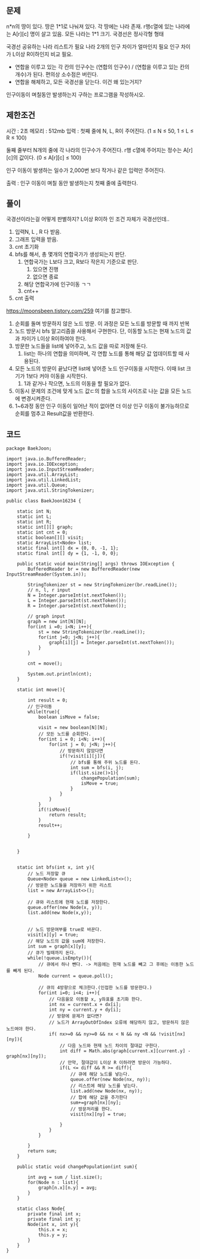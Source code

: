 ## 문제
n\*n의 땅이 있다.
땅은 1\*1로 나눠져 있다.
각 땅에는 나라 존재. r행c열에 있는 나라에는 A\[r]\[c] 명이 살고 있음.
모든 나라는 1\*1 크기. 국경선은 정사각형 형태

국경선 공유하는 나라 리스트가 필요
나라 2개의 인구 차이가 얼마인지 필요
인구 차이가 L이상 R이하인지 비교 필요.

- 연합을 이루고 있는 각 칸의 인구수는 (연합의 인구수) / (연합을 이루고 있는 칸의 개수)가 된다. 편의상 소수점은 버린다.
- 연합을 해체하고, 모든 국경선을 닫는다.
이건 왜 있는거지?

인구이동이 며칠동안 발생하는지 구하는 프로그램을 작성하시오.

## 제한조건
시간 : 2초
메모리 : 512mb
입력 : 
첫째 줄에 N, L, R이 주어진다. (1 ≤ N ≤ 50, 1 ≤ L ≤ R ≤ 100)

둘째 줄부터 N개의 줄에 각 나라의 인구수가 주어진다. r행 c열에 주어지는 정수는 A\[r]\[c]의 값이다. (0 ≤ A\[r]\[c] ≤ 100)

인구 이동이 발생하는 일수가 2,000번 보다 작거나 같은 입력만 주어진다.

출력 : 인구 이동이 며칠 동안 발생하는지 첫째 줄에 출력한다.

## 풀이

국경선이라는걸 어떻게 판별하지?
L이상 R이하 인 조건 자체가 국경선인데..

1. 입력N, L , R 다 받음.
2. 그래프 입력을 받음.
3. cnt 초기화
4. bfs를 해서, 총 몇개의 연합국가가 생성되는지 판단.
	1. 연합국가는 L보다 크고, R보다 작은지 기준으로 판단.
		1. 있으면 진행
		2. 없으면 종료
	2. 해당 연합국가에 인구이동 ㄱㄱ
	3. cnt++
5. cnt 출력

https://moonsbeen.tistory.com/259
여기를 참고했다.

1. 순회를 돌며 방문하지 않은 노드 방문. 이 과정은 모든 노드를 방문할 때 까지 반복
2. 노드 방문시 bfs 알고리즘을 사용해서 구현한다. 단, 이동할 노드는 현재 노드의 값과 차이가 L이상 R이하여야 한다.
3. 방문한 노드들을 list에 넣어주고, 노드 값을 따로 저장해 둔다.
	1. list는 하나의 연합을 의미하며, 각 연합 노드를 통해 해당 값 업데이트할 때 사용된다.
4. 모든 노드의 방문이 끝났다면 list에 넣어준 노드 인구이동을 시작한다. 이때 list 크기가 1보다 커야 이동을 시작한다.
	1. 1과 같거나 작으면, 노드의 이동을 할 필요가 없다.
5. 이동시 문제의 조건에 맞게 노드 값ㄷ의 합을 노드의 사이즈로 나눈 값을 모든 노드에 변경시켜준다.
6. 1~6과정 동안 인구 이동이 일어난 적이 없아면 더 이상 인구 이동이 불가능하므로 순회를 멈추고 Result값을 반환한다.

## 코드

```
package BaekJoon;  
  
import java.io.BufferedReader;  
import java.io.IOException;  
import java.io.InputStreamReader;  
import java.util.ArrayList;  
import java.util.LinkedList;  
import java.util.Queue;  
import java.util.StringTokenizer;  
  
public class BaekJoon16234 {  
  
    static int N;  
    static int L;  
    static int R;  
    static int[][] graph;  
    static int cnt = 0;  
    static boolean[][] visit;  
    static ArrayList<Node> list;  
    static final int[] dx = {0, 0, -1, 1};  
    static final int[] dy = {1, -1, 0, 0};  
  
    public static void main(String[] args) throws IOException {  
        BufferedReader br = new BufferedReader(new InputStreamReader(System.in));  
  
        StringTokenizer st = new StringTokenizer(br.readLine());  
        // n, l, r input  
        N = Integer.parseInt(st.nextToken());  
        L = Integer.parseInt(st.nextToken());  
        R = Integer.parseInt(st.nextToken());  
  
        // graph input  
        graph = new int[N][N];  
        for(int i =0; i<N; i++){  
            st = new StringTokenizer(br.readLine());  
            for(int j=0; j<N; j++){  
                graph[i][j] = Integer.parseInt(st.nextToken());  
            }  
        }  
  
        cnt = move();  
  
        System.out.println(cnt);  
    }  
  
    static int move(){  
  
        int result = 0;  
        // 인구이동  
        while(true){  
            boolean isMove = false;  
  
            visit = new boolean[N][N];  
            // 모든 노드를 순회한다.  
            for(int i = 0; i<N; i++){  
                for(int j = 0; j<N; j++){  
                    // 방문하지 않았다면  
                    if(!visit[i][j]){  
                        // bfs를 통해 주위 노드를 돈다.  
                        int sum = bfs(i, j);  
                        if(list.size()>1){  
                            changePopulation(sum);  
                            isMove = true;  
                        }  
                    }  
                }  
            }  
            if(!isMove){  
                return result;  
            }  
            result++;  
  
        }  
  
  
    }  
  
  
    static int bfs(int x, int y){  
        // 노드 저장할 큐  
        Queue<Node> queue = new LinkedList<>();  
        // 방문한 노드들을 저장하기 위한 리스트  
        list = new ArrayList<>();  
  
        // 큐와 리스트에 현재 노드를 저장한다.  
        queue.offer(new Node(x, y));  
        list.add(new Node(x,y));  
  
  
        // 노드 방문여부를 true로 바꾼다.  
        visit[x][y] = true;  
        // 해당 노드의 값을 sum에 저장한다.  
        int sum = graph[x][y];  
        // 큐가 빌때까지 돈다.  
        while(!queue.isEmpty()){  
            // 큐에서 하나 뺀다. -> 처음에는 현재 노드를 빼고 그 후에는 이동한 노드를 빼게 된다.  
            Node current = queue.poll();  
  
            // 큐의 4방향으로 체크한다.(인접한 노드를 방문한다.)  
            for(int i=0; i<4; i++){  
                // 다음을모 이동할 x, y좌표를 초기화 한다.  
                int nx = current.x + dx[i];  
                int ny = current.y + dy[i];  
                // 방향에 문제가 없다면?  
                // 노드가 ArrayOutOfIndex 오류에 해당하지 않고, 방문하지 않은 노드여야 한다.  
                if( nx>=0 && ny>=0 && nx < N && ny <N && !visit[nx][ny]){  
                    // 다음 노드와 현재 노드 차이의 절대값 구한다.  
                    int diff = Math.abs(graph[current.x][current.y] - graph[nx][ny]);  
                    // 만약, 절대값이 L이상 R 이하라면 방문이 가능하다.  
                    if(L <= diff && R >= diff){  
                        // 큐에 해당 노드를 넣는다.  
                        queue.offer(new Node(nx, ny));  
                        // 리스트에 해당 노드를 넣는다.  
                        list.add(new Node(nx, ny));  
                        // 합에 해당 값을 추가한다  
                        sum+=graph[nx][ny];  
                        // 방문처리를 한다.  
                        visit[nx][ny] = true;  
  
                    }  
                }  
            }  
  
        }  
        return sum;  
    }  
  
    public static void changePopulation(int sum){  
  
        int avg = sum / list.size();  
        for(Node n : list){  
            graph[n.x][n.y] = avg;  
        }  
    }  
  
    static class Node{  
        private final int x;  
        private final int y;  
        Node(int x, int y){  
            this.x = x;  
            this.y = y;  
        }  
    }  
}
```